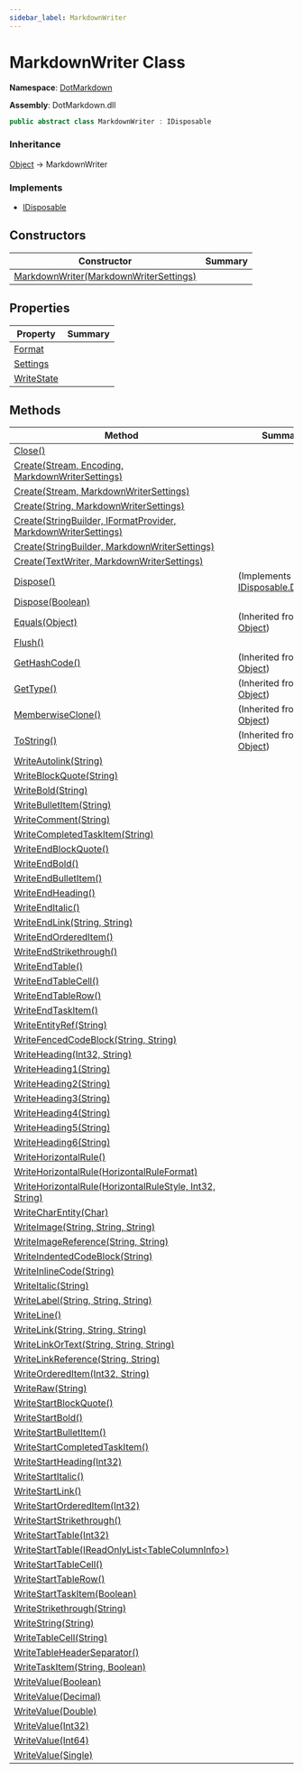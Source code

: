 ```yaml
---
sidebar_label: MarkdownWriter
---
```


# MarkdownWriter Class

**Namespace**: [DotMarkdown](../index.md)

**Assembly**: DotMarkdown\.dll

```csharp
public abstract class MarkdownWriter : IDisposable
```

### Inheritance

[Object](https://docs.microsoft.com/en-us/dotnet/api/system.object) &#x2192; MarkdownWriter

### Implements

* [IDisposable](https://docs.microsoft.com/en-us/dotnet/api/system.idisposable)

## Constructors

| Constructor | Summary |
| ----------- | ------- |
| [MarkdownWriter(MarkdownWriterSettings)](-ctor/index.md) | |

## Properties

| Property | Summary |
| -------- | ------- |
| [Format](Format/index.md) | |
| [Settings](Settings/index.md) | |
| [WriteState](WriteState/index.md) | |

## Methods

| Method | Summary |
| ------ | ------- |
| [Close()](Close/index.md) | |
| [Create(Stream, Encoding, MarkdownWriterSettings)](Create/index.md#DotMarkdown_MarkdownWriter_Create_System_IO_Stream_System_Text_Encoding_DotMarkdown_MarkdownWriterSettings_) | |
| [Create(Stream, MarkdownWriterSettings)](Create/index.md#DotMarkdown_MarkdownWriter_Create_System_IO_Stream_DotMarkdown_MarkdownWriterSettings_) | |
| [Create(String, MarkdownWriterSettings)](Create/index.md#DotMarkdown_MarkdownWriter_Create_System_String_DotMarkdown_MarkdownWriterSettings_) | |
| [Create(StringBuilder, IFormatProvider, MarkdownWriterSettings)](Create/index.md#DotMarkdown_MarkdownWriter_Create_System_Text_StringBuilder_System_IFormatProvider_DotMarkdown_MarkdownWriterSettings_) | |
| [Create(StringBuilder, MarkdownWriterSettings)](Create/index.md#DotMarkdown_MarkdownWriter_Create_System_Text_StringBuilder_DotMarkdown_MarkdownWriterSettings_) | |
| [Create(TextWriter, MarkdownWriterSettings)](Create/index.md#DotMarkdown_MarkdownWriter_Create_System_IO_TextWriter_DotMarkdown_MarkdownWriterSettings_) | |
| [Dispose()](Dispose/index.md#DotMarkdown_MarkdownWriter_Dispose) |  \(Implements [IDisposable.Dispose](https://docs.microsoft.com/en-us/dotnet/api/system.idisposable.dispose)\) |
| [Dispose(Boolean)](Dispose/index.md#DotMarkdown_MarkdownWriter_Dispose_System_Boolean_) | |
| [Equals(Object)](https://docs.microsoft.com/en-us/dotnet/api/system.object.equals) |  \(Inherited from [Object](https://docs.microsoft.com/en-us/dotnet/api/system.object)\) |
| [Flush()](Flush/index.md) | |
| [GetHashCode()](https://docs.microsoft.com/en-us/dotnet/api/system.object.gethashcode) |  \(Inherited from [Object](https://docs.microsoft.com/en-us/dotnet/api/system.object)\) |
| [GetType()](https://docs.microsoft.com/en-us/dotnet/api/system.object.gettype) |  \(Inherited from [Object](https://docs.microsoft.com/en-us/dotnet/api/system.object)\) |
| [MemberwiseClone()](https://docs.microsoft.com/en-us/dotnet/api/system.object.memberwiseclone) |  \(Inherited from [Object](https://docs.microsoft.com/en-us/dotnet/api/system.object)\) |
| [ToString()](https://docs.microsoft.com/en-us/dotnet/api/system.object.tostring) |  \(Inherited from [Object](https://docs.microsoft.com/en-us/dotnet/api/system.object)\) |
| [WriteAutolink(String)](WriteAutolink/index.md) | |
| [WriteBlockQuote(String)](WriteBlockQuote/index.md) | |
| [WriteBold(String)](WriteBold/index.md) | |
| [WriteBulletItem(String)](WriteBulletItem/index.md) | |
| [WriteComment(String)](WriteComment/index.md) | |
| [WriteCompletedTaskItem(String)](WriteCompletedTaskItem/index.md) | |
| [WriteEndBlockQuote()](WriteEndBlockQuote/index.md) | |
| [WriteEndBold()](WriteEndBold/index.md) | |
| [WriteEndBulletItem()](WriteEndBulletItem/index.md) | |
| [WriteEndHeading()](WriteEndHeading/index.md) | |
| [WriteEndItalic()](WriteEndItalic/index.md) | |
| [WriteEndLink(String, String)](WriteEndLink/index.md) | |
| [WriteEndOrderedItem()](WriteEndOrderedItem/index.md) | |
| [WriteEndStrikethrough()](WriteEndStrikethrough/index.md) | |
| [WriteEndTable()](WriteEndTable/index.md) | |
| [WriteEndTableCell()](WriteEndTableCell/index.md) | |
| [WriteEndTableRow()](WriteEndTableRow/index.md) | |
| [WriteEndTaskItem()](WriteEndTaskItem/index.md) | |
| [WriteEntityRef(String)](WriteEntityRef/index.md) | |
| [WriteFencedCodeBlock(String, String)](WriteFencedCodeBlock/index.md) | |
| [WriteHeading(Int32, String)](WriteHeading/index.md) | |
| [WriteHeading1(String)](WriteHeading1/index.md) | |
| [WriteHeading2(String)](WriteHeading2/index.md) | |
| [WriteHeading3(String)](WriteHeading3/index.md) | |
| [WriteHeading4(String)](WriteHeading4/index.md) | |
| [WriteHeading5(String)](WriteHeading5/index.md) | |
| [WriteHeading6(String)](WriteHeading6/index.md) | |
| [WriteHorizontalRule()](WriteHorizontalRule/index.md#DotMarkdown_MarkdownWriter_WriteHorizontalRule) | |
| [WriteHorizontalRule(HorizontalRuleFormat)](WriteHorizontalRule/index.md#DotMarkdown_MarkdownWriter_WriteHorizontalRule_DotMarkdown_HorizontalRuleFormat__) | |
| [WriteHorizontalRule(HorizontalRuleStyle, Int32, String)](WriteHorizontalRule/index.md#DotMarkdown_MarkdownWriter_WriteHorizontalRule_DotMarkdown_HorizontalRuleStyle_System_Int32_System_String_) | |
| [WriteCharEntity(Char)](WriteCharEntity/index.md) | |
| [WriteImage(String, String, String)](WriteImage/index.md) | |
| [WriteImageReference(String, String)](WriteImageReference/index.md) | |
| [WriteIndentedCodeBlock(String)](WriteIndentedCodeBlock/index.md) | |
| [WriteInlineCode(String)](WriteInlineCode/index.md) | |
| [WriteItalic(String)](WriteItalic/index.md) | |
| [WriteLabel(String, String, String)](WriteLabel/index.md) | |
| [WriteLine()](WriteLine/index.md) | |
| [WriteLink(String, String, String)](WriteLink/index.md) | |
| [WriteLinkOrText(String, String, String)](WriteLinkOrText/index.md) | |
| [WriteLinkReference(String, String)](WriteLinkReference/index.md) | |
| [WriteOrderedItem(Int32, String)](WriteOrderedItem/index.md) | |
| [WriteRaw(String)](WriteRaw/index.md) | |
| [WriteStartBlockQuote()](WriteStartBlockQuote/index.md) | |
| [WriteStartBold()](WriteStartBold/index.md) | |
| [WriteStartBulletItem()](WriteStartBulletItem/index.md) | |
| [WriteStartCompletedTaskItem()](WriteStartCompletedTaskItem/index.md) | |
| [WriteStartHeading(Int32)](WriteStartHeading/index.md) | |
| [WriteStartItalic()](WriteStartItalic/index.md) | |
| [WriteStartLink()](WriteStartLink/index.md) | |
| [WriteStartOrderedItem(Int32)](WriteStartOrderedItem/index.md) | |
| [WriteStartStrikethrough()](WriteStartStrikethrough/index.md) | |
| [WriteStartTable(Int32)](WriteStartTable/index.md#DotMarkdown_MarkdownWriter_WriteStartTable_System_Int32_) | |
| [WriteStartTable(IReadOnlyList&lt;TableColumnInfo>)](WriteStartTable/index.md#DotMarkdown_MarkdownWriter_WriteStartTable_System_Collections_Generic_IReadOnlyList_DotMarkdown_TableColumnInfo__) | |
| [WriteStartTableCell()](WriteStartTableCell/index.md) | |
| [WriteStartTableRow()](WriteStartTableRow/index.md) | |
| [WriteStartTaskItem(Boolean)](WriteStartTaskItem/index.md) | |
| [WriteStrikethrough(String)](WriteStrikethrough/index.md) | |
| [WriteString(String)](WriteString/index.md) | |
| [WriteTableCell(String)](WriteTableCell/index.md) | |
| [WriteTableHeaderSeparator()](WriteTableHeaderSeparator/index.md) | |
| [WriteTaskItem(String, Boolean)](WriteTaskItem/index.md) | |
| [WriteValue(Boolean)](WriteValue/index.md#DotMarkdown_MarkdownWriter_WriteValue_System_Boolean_) | |
| [WriteValue(Decimal)](WriteValue/index.md#DotMarkdown_MarkdownWriter_WriteValue_System_Decimal_) | |
| [WriteValue(Double)](WriteValue/index.md#DotMarkdown_MarkdownWriter_WriteValue_System_Double_) | |
| [WriteValue(Int32)](WriteValue/index.md#DotMarkdown_MarkdownWriter_WriteValue_System_Int32_) | |
| [WriteValue(Int64)](WriteValue/index.md#DotMarkdown_MarkdownWriter_WriteValue_System_Int64_) | |
| [WriteValue(Single)](WriteValue/index.md#DotMarkdown_MarkdownWriter_WriteValue_System_Single_) | |

